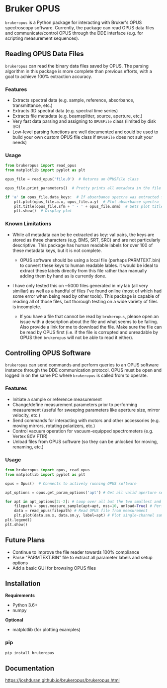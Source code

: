 # Bruker OPUS
`brukeropus` is a Python package for interacting with Bruker's OPUS spectroscopy software. Currently, the package can
read OPUS data files and communicate/control OPUS through the DDE interface (e.g. for scripting measurement sequences).
## Reading OPUS Data Files
`brukeropus` can read the binary data files saved by OPUS. The parsing algorithm in this package is more complete than
previous efforts, with a goal to achieve 100% extraction accuracy.
### Features
- Extracts spectral data (e.g. sample, reference, absorbance, transmittance, etc.)
- Extracts 3D spectral data (e.g. spectral time series)
- Extracts file metadata (e.g. beamsplitter, source, aperture, etc.)
- Very fast data parsing and assigning to `OPUSFile` class (limited by disk I/O)
- Low-level parsing functions are well documented and could be used to build your own custom OPUS file class if
`OPUSFile` does not suit your needs)
### Usage
```python
from brukeropus import read_opus
from matplotlib import pyplot as plt

opus_file = read_opus('file.0')  # Returns an OPUSFile class

opus_file.print_parameters()  # Pretty prints all metadata in the file to the console

if 'a' in opus_file.data_keys:  # If absorbance spectra was extracted from file
    plt.plot(opus_file.a.x, opus_file.a.y)  # Plot absorbance spectra
    plt.title(opus_file.sfm + ' - ' + opus_file.snm)  # Sets plot title to Sample Form - Sample Name
    plt.show()  # Display plot
```
### Known Limitations
- While all metadata can be be extracted as key: val pairs, the keys are stored as three characters (e.g. BMS, SRT, SRC)
and are not particularly descriptive.  This package has human readable labels for over 100 of these metadata keys, but
it is not complete.

    - OPUS software should be using a local file (perhaps PARMTEXT.bin) to convert these keys to human readable lables.
    it would be ideal to extract these labels directly from this file rather than manually adding them by hand as is
    currently done.

- I have only tested this on ~5000 files generated in my lab (all very similiar) as well as a handful of files I've
found online (most of which had some error when being read by other tools). This package is capable of reading all of
those files, but thorough testing on a wide variety of files is incomplete.

    - If you have a file that cannot be read by `brukeropus`, please open an issue with a description about the file and
    what seems to be failing.  Also provide a link for me to download the file.  Make sure the file can be read by OPUS
    first (i.e. if the file is corrupted and unreadable by OPUS then `brukeropus` will not be able to read it either).
## Controlling OPUS Software
`brukeropus` can send commands and perform queries to an OPUS software instance through the DDE communication protocol.
OPUS must be open and logged in on the same PC where `brukeropus` is called from to operate.
### Features
- Initiate a sample or reference measurement
- Change/define measurement parameters prior to performing measurement (useful for sweeping parameters like aperture
size, mirror velocity, etc.)
- Send commands for interacting with motors and other accessories (e.g. moving mirrors, rotating polarizers, etc.)
- Control vacuum operation for vacuum-equipped spectrometers (e.g. Vertex 80V FTIR)
- Unload files from OPUS software (so they can be unlocked for moving, renaming, etc.)
### Usage
```python
from brukeropus import opus, read_opus
from matplotlib import pyplot as plt

opus = Opus()  # Connects to actively running OPUS software

apt_options = opus.get_param_options('apt') # Get all valid aperture settings

for apt in apt_options[2:-2]: # Loop over all but the two smallest and two largest aperature settings
    filepath = opus.measure_sample(apt=apt, nss=10, unload=True) # Perform measurement and unload file from OPUS
    data = read_opus(filepath) # Read OPUS file from measurement
    plt.plot(data.sm.x, data.sm.y, label=apt) # Plot single-channel sample spectra
plt.legend()
plt.show()
```
## Future Plans
- Continue to improve the file reader towards 100% compliance
- Parse "PARMTEXT.BIN" file to extract all parameter labels and setup options
- Add a basic GUI for browsing OPUS files
## Installation
**Requirements**
- Python 3.6+
- numpy

**Optional**
- matplotlib (for plotting examples)
### pip
```python
pip install brukeropus
```
## Documentation
https://joshduran.github.io/brukeropus/brukeropus.html

